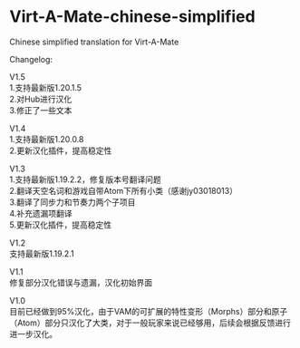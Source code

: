 # Virt-A-Mate-chinese-simplified
Chinese simplified translation for Virt-A-Mate


Changelog:

V1.5  
1.支持最新版1.20.1.5  
2.对Hub进行汉化  
3.修正了一些文本

V1.4  
1.支持最新版1.20.0.8  
2.更新汉化插件，提高稳定性

V1.3  
1.支持最新版1.19.2.2，修复版本号翻译问题  
2.翻译天空名词和游戏自带Atom下所有小类（感谢jy03018013）  
3.翻译了同步力和节奏力两个子项目  
4.补充遗漏项翻译  
5.更新汉化插件，提高稳定性

V1.2  
支持最新版1.19.2.1

V1.1  
修复部分汉化错误与遗漏，汉化初始界面

V1.0  
目前已经做到95%汉化，由于VAM的可扩展的特性变形（Morphs）部分和原子（Atom）部分只汉化了大类，对于一般玩家来说已经够用，后续会根据反馈进行进一步汉化。
